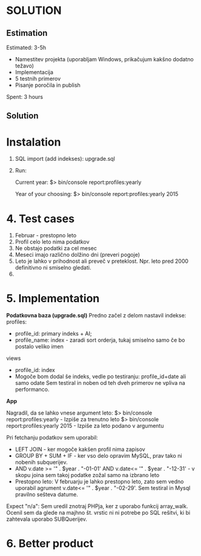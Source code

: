 SOLUTION
========

Estimation
----------
Estimated: 3-5h
  - Namestitev projekta (uporabljam Windows, prikačujum kakšno dodatno težavo)
  - Implementacija  
  - 5 testnih primerov
  - Pisanje poročila in publish
  
Spent: 3 hours


Solution
--------

# Instalation
1. SQL import (add indekses): upgrade.sql

2. Run: 

    Current year: $> bin/console report:profiles:yearly

    Year of your choosing: $> bin/console report:profiles:yearly 2015

# 4. Test cases
 
 1. Februar - prestopno leto
 2. Profil celo leto nima podatkov
 3. Ne obstajo podatki za cel mesec
 4. Meseci imajo različno dolžino dni (preveri pogoje)
 5. Leto je lahko v prihodnost ali preveč v preteklost. Npr. leto pred 2000 definitivno ni smiselno gledati. 
 6. 
 
 
# 5. Implementation
**Podatkovna baza (upgrade.sql)**
Predno začel z delom nastavil indekse:
  profiles: 
   - profile_id: primary indeks + AI;
   - profile_name: index - zaradi sort orderja, tukaj smiselno samo če bo postalo veliko imen
   
  views
   - profile_id: index
   - Mogoče bom dodal še indeks, vedle po testiranju:  profile_id+date ali samo odate
      Sem testiral in noben od teh dveh primerov ne vpliva na performanco. 
 
**App**
  
Nagradil, da se lahko vnese argument leto:
$> bin/console report:profiles:yearly - Izpiše za trenutno leto
$> bin/console report:profiles:yearly 2015 - Izpiše za leto podano v argumentu

Pri fetchanju podatkov sem uporabil:
  - LEFT JOIN - ker mogoče kakšen profil nima zapisov
  - GROUP BY + SUM + IF - ker vso delo opravim MySQL, prav tako ni nobenih subquerijev. 
  - AND v.date >= '" . $year . "-01-01' AND v.date<= '" . $year . "-12-31' - v skopu joina sem takoj podatke zožal samo na izbrano leto
  - Prestopno leto: V februarju je lahko prestopno leto, zato sem vedno uporabil agrument v.date<= '" . $year . "-02-29'. Sem testiral in Mysql pravilno sešteva datume.
  
Expect "n/a": Sem uredil znotraj PHPja, ker z uporabo funkcij array_walk. Ocenil sem da glede na majhno št. vrstic ni ni potrebe po SQL rešitvi, ki bi zahtevala uporabo SUBQuerijev. 
 

# 6. Better product
